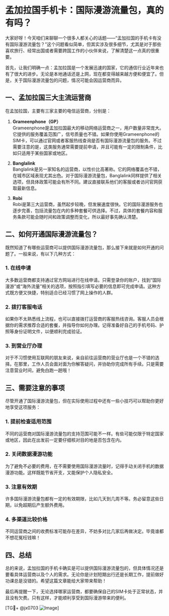 # 孟加拉国手机卡：国际漫游流量包，真的有吗？

大家好呀！今天咱们来聊聊一个很多人都关心的话题——“孟加拉国的手机卡有没有国际漫游流量包？”这个问题看似简单，但其实涉及很多细节，尤其是对于那些喜欢旅行、经常出国或者需要跨国工作的小伙伴来说，了解清楚这一点真的很重要。

首先，让我们明确一点：孟加拉国是一个发展迅速的国家，它的通信行业近年来也有了很大的进步。无论是本地通话还是上网，现在都变得越来越方便和便宜了。但是，关于国际漫游流量包的问题，情况可能会因运营商而异。

## 一、孟加拉国三大主流运营商

在孟加拉国，主要有三家主要的电信运营商，分别是：

1. **Grameenphone（GP）**  
   Grameenphone是孟加拉国最大的移动网络运营商之一，用户数量非常庞大。它提供的服务覆盖范围广，信号质量也不错。如果你使用Grameenphone的SIM卡，可以通过官网或者客服热线查询是否有国际漫游流量包的服务。不过需要注意的是，这类服务通常需要提前申请，并且可能有一定的限制条件，比如只适用于某些国家或地区。

2. **Banglalink**  
   Banglalink是另一家知名的运营商，以性价比高著称。它的网络覆盖也不错，在城市区域表现尤其出色。对于国际漫游流量包，Banglalink同样提供了相关选项，但具体政策可能会有所不同。建议直接联系他们的客服或者访问官网获取最新信息。

3. **Robi**  
   Robi是第三大运营商，虽然起步较晚，但发展速度很快。它的国际漫游服务也逐步完善，包括流量包在内的多种套餐可供选择。不过，具体的套餐内容和服务条款可能会随时间和政策调整而变化，所以最好事先确认清楚。

## 二、如何开通国际漫游流量包？

既然知道了有哪些运营商可以提供国际漫游流量包，那么接下来就是如何开通的问题了。一般来说，有以下几种方式：

### 1. 在线申请
大多数运营商都支持通过官方网站进行在线申请。只需登录你的账户，找到“国际漫游”或“海外流量”相关的选项，按照指引填写必要的信息即可完成申请。这种方式既方便又快捷，特别适合已经习惯了网上操作的人群。

### 2. 拨打客服电话
如果你不太熟悉线上流程，也可以直接拨打运营商的客服热线咨询。客服人员会根据你的需求推荐合适的套餐，并指导你如何办理。记得准备好自己的手机号码、护照等身份证明文件，以便顺利完成验证。

### 3. 到营业厅办理
对于不习惯使用互联网的朋友来说，亲自前往运营商的营业厅也是一个不错的选择。在那里，工作人员会面对面为你解答疑问，并协助你完成所有手续。只是需要注意营业时间，避免白跑一趟哦！

## 三、需要注意的事项

尽管开通了国际漫游流量包，但在实际使用过程中还有一些小技巧可以帮助你更好地享受这项服务：

### 1. 提前检查适用范围
不同的运营商对国际漫游流量包的支持范围可能不一样。有些可能仅限于特定国家或地区，因此在出发前一定要仔细核对目的地是否包含在内。

### 2. 关闭数据漫游功能
为了避免不必要的费用，在不需要使用国际漫游流量时，记得手动关闭手机的数据漫游功能。这样既能节省开支，又能保护个人隐私安全。

### 3. 注意有效期
许多国际漫游流量包都有一定的有效期限，比如几天到几周不等。务必留意这些日期，以免超期后产生额外费用。

### 4. 多渠道比较价格
不同运营商之间的收费标准可能存在差异，不妨多对比几家后再做决定。毕竟谁都不想花冤枉钱嘛！

## 四、总结

总的来说，孟加拉国的手机卡确实是可以提供国际漫游流量包的，但具体情况还是要看具体运营商以及个人的需求。无论你是计划短期出行还是长期工作，提前做好功课总是没错的。希望这篇文章能给大家带来帮助！

最后再提醒一下，无论选择哪家运营商，都要确保自己的SIM卡处于正常状态，并且没有欠费。只有这样，才能顺利享受到国际漫游带来的便利。

[TG💪+ @jx0703 ![Image](https://github.com/user-attachments/assets/dbca1d08-cadb-493c-b0ec-ad6f7a83f270)]